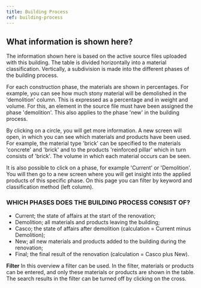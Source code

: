 ```yaml
---
title: Building Process
ref: building-process
---
```


## What information is shown here?
The information shown here is based on the active source files uploaded with this building. The table is divided horizontally into a material classification. Vertically, a subdivision is made into the different phases of the building process.

For each construction phase, the materials are shown in percentages. For example, you can see how much stony material will be demolished in the 'demolition' column. This is expressed as a percentage and in weight and volume. For this, an element in the source file must have been assigned the phase 'demolition'. This also applies to the phase 'new' in the building process.

By clicking on a circle, you will get more information. A new screen will open, in which you can see which materials and products have been used. For example, the material type 'brick' can be specified to the materials 'concrete' and 'brick' and to the products 'reinforced pillar' which in turn consists of 'brick'. The volume in which each material occurs can be seen.

It is also possible to click on a phase, for example 'Current' or 'Demolition'. You will then go to a new screen where you will get insight into the applied products of this specific phase. On this page you can filter by keyword and classification method (left column).


### WHICH PHASES DOES THE BUILDING PROCESS CONSIST OF?

- Current; the state of affairs at the start of the renovation;
- Demolition; all materials and products leaving the building;
- Casco; the state of affairs after demolition (calculation = Current minus Demolition);
- New; all new materials and products added to the building during the renovation;
- Final; the final result of the renovation (calculation = Casco plus New).

**Filter**
In this overview a filter can be used. In the filter, materials or products can be entered, and only these materials or products are shown in the table. The search results in the filter can be turned off by clicking on the cross.
